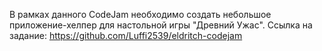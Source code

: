 В рамках данного CodeJam необходимо создать небольшое приложение-хелпер для настольной игры "Древний Ужас".
Ссылка на задание: https://github.com/Luffi2539/eldritch-codejam
